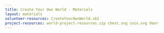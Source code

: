 ```yaml
---
title: Create Your Own World - Materials
layout: materials
volunteer-resources: CreateYourOwnWorld.sb2
project-resources: world-project-resources.zip chest.svg coin.svg door-blue.png enemy.png key.svg person.png player.png room1.png room2.png room3.png sign.svg CreateYourOwnWorldResources.sb2
---
```

